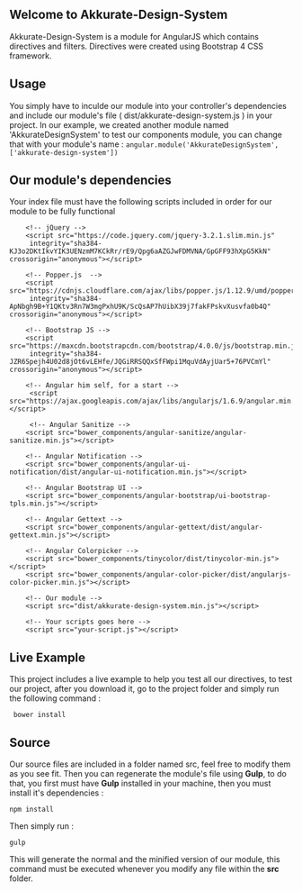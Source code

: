 ## Welcome to Akkurate-Design-System

Akkurate-Design-System is a module for AngularJS which contains directives and filters.
Directives were created using Bootstrap 4 CSS framework.

## Usage

You simply have to inculde our module into your controller's dependencies and include our module's file ( dist/akkurate-design-system.js ) in your project.
In our example, we created another module named 'AkkurateDesignSystem' to test our components module, you can change that with your module's name :
     `angular.module('AkkurateDesignSystem', ['akkurate-design-system'])`

## Our module's dependencies
Your index file must have the following scripts included in order for our module to be fully functional

        <!-- jQuery -->
        <script src="https://code.jquery.com/jquery-3.2.1.slim.min.js"
         integrity="sha384-KJ3o2DKtIkvYIK3UENzmM7KCkRr/rE9/Qpg6aAZGJwFDMVNA/GpGFF93hXpG5KkN" crossorigin="anonymous"></script>

        <!-- Popper.js  -->
        <script src="https://cdnjs.cloudflare.com/ajax/libs/popper.js/1.12.9/umd/popper.min.js"
         integrity="sha384-ApNbgh9B+Y1QKtv3Rn7W3mgPxhU9K/ScQsAP7hUibX39j7fakFPskvXusvfa0b4Q" crossorigin="anonymous"></script>

        <!-- Bootstrap JS -->
        <script src="https://maxcdn.bootstrapcdn.com/bootstrap/4.0.0/js/bootstrap.min.js"
         integrity="sha384-JZR6Spejh4U02d8jOt6vLEHfe/JQGiRRSQQxSfFWpi1MquVdAyjUar5+76PVCmYl" crossorigin="anonymous"></script>

        <!-- Angular him self, for a start -->
         <script src="https://ajax.googleapis.com/ajax/libs/angularjs/1.6.9/angular.min.js"></script>

         <!-- Angular Sanitize -->
        <script src="bower_components/angular-sanitize/angular-sanitize.min.js"></script>

        <!-- Angular Notification -->
        <script src="bower_components/angular-ui-notification/dist/angular-ui-notification.min.js"></script>

        <!-- Angular Bootstrap UI -->
        <script src="bower_components/angular-bootstrap/ui-bootstrap-tpls.min.js"></script>

        <!-- Angular Gettext -->
        <script src="bower_components/angular-gettext/dist/angular-gettext.min.js"></script>

        <!-- Angular Colorpicker -->
        <script src="bower_components/tinycolor/dist/tinycolor-min.js"></script>
        <script src="bower_components/angular-color-picker/dist/angularjs-color-picker.min.js"></script>

		<!-- Our module -->
        <script src="dist/akkurate-design-system.min.js"></script>

	    <!-- Your scripts goes here -->
        <script src="your-script.js"></script>


## Live Example

This project includes a live example to help you test all our directives, to test our project, after you download it, go to the project folder and simply run the following command  :

     bower install


## Source

Our source files are included in a folder named src, feel free to modify them as you see fit.
Then you can regenerate the module's file using **Gulp**, to do that, you first must have **Gulp** installed in your machine, then you must install it's dependencies :

    npm install
Then simply run :

    gulp
This will generate the normal and the minified version of our module, this command must be executed whenever you modify any file within the **src** folder.
